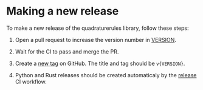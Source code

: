 # Making a new release

To make a new release of the quadraturerules library, follow these steps:

1. Open a pull request to increase the version number in [VERSION](VERSION).

2. Wait for the CI to pass and merge the PR.

3. Create a [new tag](https://github.com/mscroggs/quadraturerules/releases/new) on GitHub. The title and tag should be `v{VERSION}`.

4. Python and Rust releases should be created automaticaly by the [release](https://github.com/mscroggs/quadraturerules/actions/workflows/release.yml) CI workflow.
